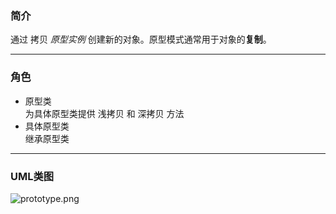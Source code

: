 ### 简介  

通过 拷贝 *原型实例* 创建新的对象。原型模式通常用于对象的**复制**。  

---  

### 角色 

* 原型类  
为具体原型类提供 浅拷贝 和 深拷贝 方法  
* 具体原型类  
继承原型类  

---

### UML类图  

![prototype.png](http://images.timd.cn/design-pattern/prototype.png)  
